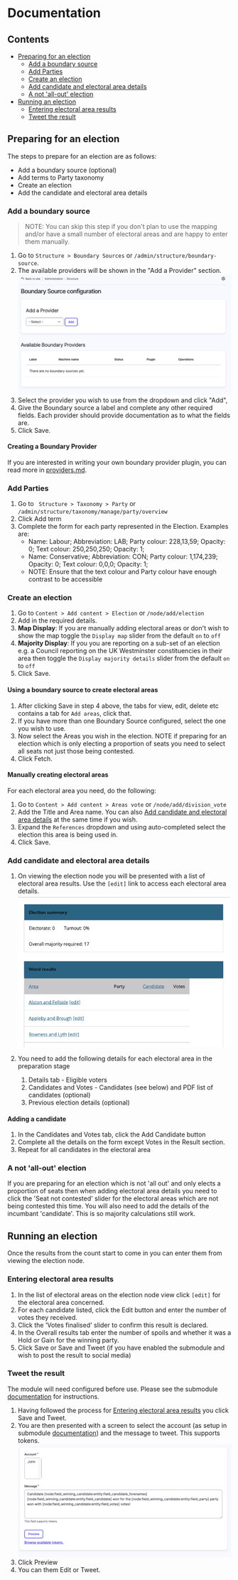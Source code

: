 # Documentation

## Contents

- [Preparing for an election](#preparing-for-an-election)
  - [Add a boundary source](#add-a-boundary-source)
  - [Add Parties](#add-parties)
  - [Create an election](#create-an-election)
  - [Add candidate and electoral area details](#add-candidate-and-electoral-area-details)
  - [A not 'all-out' election](#a-not-all-out-election)
- [Running an election](#running-an-election)
  - [Entering electoral area results](#entering-electoral-area-results)
  - [Tweet the result](#tweet-the-result)

## Preparing for an election

The steps to prepare for an election are as follows:

- Add a boundary source (optional)
- Add terms to Party taxonomy
- Create an election
- Add the candidate and electoral area details

### Add a boundary source

> NOTE: You can skip this step if you don't plan to use the mapping and/or have a small number of electoral areas and are happy to enter them manually.

1. Go to `Structure > Boundary Sources` or `/admin/structure/boundary-source`.
2. The available providers will be shown in the "Add a Provider" section. ![image](images/boundary-provider.png)
3. Select the provider you wish to use from the dropdown and click "Add",
4. Give the Boundary source a label and complete any other required fields. Each provider should provide documentation as to what the fields are.
5. Click Save.

#### Creating a Boundary Provider

If you are interested in writing your own boundary provider plugin, you can read more in
[providers.md](providers.md).

### Add Parties

1. Go to ` Structure > Taxonomy > Party` or `/admin/structure/taxonomy/manage/party/overview`
2. Click Add term
3. Complete the form for each party represented in the Election. Examples are:
   - Name: Labour; Abbreviation: LAB; Party colour: 228,13,59; Opacity: 0; Text colour: 250,250,250; Opacity: 1;
   - Name: Conservative; Abbreviation: CON; Party colour: 1,174,239; Opacity: 0; Text colour: 0,0,0; Opacity: 1;
   - NOTE: Ensure that the text colour and Party colour have enough contrast to be accessible

### Create an election

1. Go to `Content > Add content > Election` or `/node/add/election`
2. Add in the required details.
3. **Map Display**: If you are manually adding electoral areas or don't wish to show the map toggle the `Display map` slider from the default `on` to  `off`
3. **Majority Display**: If you you are reporting on a sub-set of an election e.g. a Council reporting on the UK Westminster constituencies in their area then toggle the `Display majority details` slider from the default `on` to `off`
4. Click Save.

#### Using a boundary source to create electoral areas
1. After clicking Save in step 4 above, the tabs for view, edit, delete etc contains a tab for `Add areas`, click that.
5. If you have more than one Boundary Source configured, select the one you wish to use.
6. Now select the Areas you wish in the election. NOTE if preparing for an election which is only electing a proportion of seats you need to select all seats not just those being contested.
7. Click Fetch.

#### Manually creating electoral areas
For each electoral area you need, do the following:
1. Go to `Content > Add content > Areas vote` or `/node/add/division_vote`
2. Add the Title and Area name. You can also [Add candidate and electoral area details](#add-candidate-and-electoral-area-details) at the same time if you wish.
3. Expand the `References` dropdown and using auto-completed select the election this area is being used in.
4. Click Save.

### Add candidate and electoral area details

1. On viewing the election node you will be presented with a list of electoral area results. Use the `[edit]` link to access each electoral area details. ![image](images/ward-results.png)  

2. You need to add the following details for each electoral area in the preparation stage
   1. Details tab - Eligible voters
   2. Candidates and Votes - Candidates (see below) and PDF list of candidates (optional)
   3. Previous election details (optional)

#### Adding a candidate

1. In the Candidates and Votes tab, click the Add Candidate button
2. Complete all the details on the form except Votes in the Result section.
3. Repeat for all candidates in the electoral area

### A not 'all-out' election

If you are preparing for an election which is not 'all out' and only elects a proportion of seats then when adding electoral area details you need to click the 'Seat not contested' slider for the electoral areas which are not being contested this time. You will also need to add the details of the incumbant 'candidate'. This is so majority calculations still work.

## Running an election

Once the results from the count start to come in you can enter them from viewing the election node. 

### Entering electoral area results

1. In the list of electoral areas on the election node view click `[edit]` for the electoral area concerned.
2. For each candidate listed, click the Edit button and enter the number of votes they received.
3. Click the 'Votes finalised' slider to confirm this result is declared.
4. In the Overall results tab enter the number of spoils and whether it was a Hold or Gain for the winning party.
5. Click Save or Save and Tweet (if you have enabled the submodule and wish to post the result to social media)

### Tweet the result

The module will need configured before use. Please see the submodule [documentation](../modules/localgov_election_reporting_social_post/README.md) for instructions.

1. Having followed the process for [Entering electoral area results](#entering-electoral-area-results) you click Save and Tweet.
2. You are then presented with a screen to select the account (as setup in submodule [documentation](../modules/localgov_election_reporting_social_post/README.md)) and the message to tweet. This supports tokens. ![image](images/tweet.png)
3. Click Preview
4. You can them Edit or Tweet.

